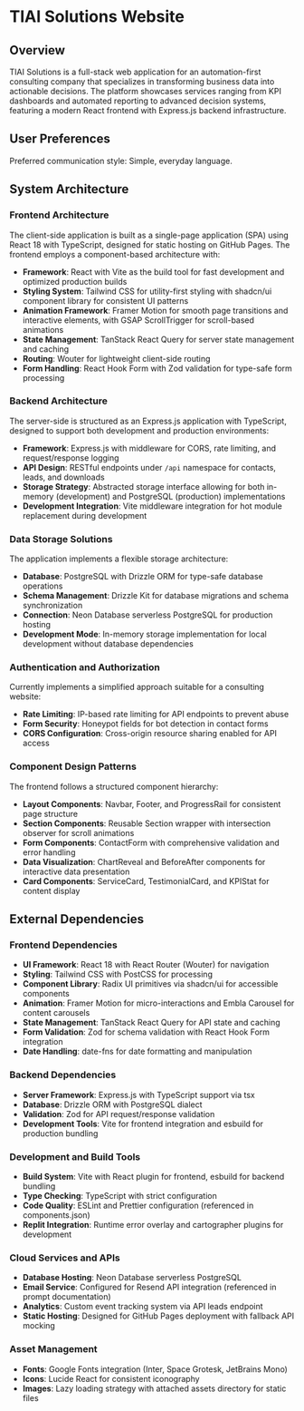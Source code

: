 # TIAI Solutions Website

## Overview

TIAI Solutions is a full-stack web application for an automation-first consulting company that specializes in transforming business data into actionable decisions. The platform showcases services ranging from KPI dashboards and automated reporting to advanced decision systems, featuring a modern React frontend with Express.js backend infrastructure.

## User Preferences

Preferred communication style: Simple, everyday language.

## System Architecture

### Frontend Architecture
The client-side application is built as a single-page application (SPA) using React 18 with TypeScript, designed for static hosting on GitHub Pages. The frontend employs a component-based architecture with:

- **Framework**: React with Vite as the build tool for fast development and optimized production builds
- **Styling System**: Tailwind CSS for utility-first styling with shadcn/ui component library for consistent UI patterns
- **Animation Framework**: Framer Motion for smooth page transitions and interactive elements, with GSAP ScrollTrigger for scroll-based animations
- **State Management**: TanStack React Query for server state management and caching
- **Routing**: Wouter for lightweight client-side routing
- **Form Handling**: React Hook Form with Zod validation for type-safe form processing

### Backend Architecture  
The server-side is structured as an Express.js application with TypeScript, designed to support both development and production environments:

- **Framework**: Express.js with middleware for CORS, rate limiting, and request/response logging
- **API Design**: RESTful endpoints under `/api` namespace for contacts, leads, and downloads
- **Storage Strategy**: Abstracted storage interface allowing for both in-memory (development) and PostgreSQL (production) implementations
- **Development Integration**: Vite middleware integration for hot module replacement during development

### Data Storage Solutions
The application implements a flexible storage architecture:

- **Database**: PostgreSQL with Drizzle ORM for type-safe database operations
- **Schema Management**: Drizzle Kit for database migrations and schema synchronization
- **Connection**: Neon Database serverless PostgreSQL for production hosting
- **Development Mode**: In-memory storage implementation for local development without database dependencies

### Authentication and Authorization
Currently implements a simplified approach suitable for a consulting website:

- **Rate Limiting**: IP-based rate limiting for API endpoints to prevent abuse
- **Form Security**: Honeypot fields for bot detection in contact forms
- **CORS Configuration**: Cross-origin resource sharing enabled for API access

### Component Design Patterns
The frontend follows a structured component hierarchy:

- **Layout Components**: Navbar, Footer, and ProgressRail for consistent page structure
- **Section Components**: Reusable Section wrapper with intersection observer for scroll animations
- **Form Components**: ContactForm with comprehensive validation and error handling
- **Data Visualization**: ChartReveal and BeforeAfter components for interactive data presentation
- **Card Components**: ServiceCard, TestimonialCard, and KPIStat for content display

## External Dependencies

### Frontend Dependencies
- **UI Framework**: React 18 with React Router (Wouter) for navigation
- **Styling**: Tailwind CSS with PostCSS for processing
- **Component Library**: Radix UI primitives via shadcn/ui for accessible components
- **Animation**: Framer Motion for micro-interactions and Embla Carousel for content carousels
- **State Management**: TanStack React Query for API state and caching
- **Form Validation**: Zod for schema validation with React Hook Form integration
- **Date Handling**: date-fns for date formatting and manipulation

### Backend Dependencies
- **Server Framework**: Express.js with TypeScript support via tsx
- **Database**: Drizzle ORM with PostgreSQL dialect
- **Validation**: Zod for API request/response validation
- **Development Tools**: Vite for frontend integration and esbuild for production bundling

### Development and Build Tools
- **Build System**: Vite with React plugin for frontend, esbuild for backend bundling
- **Type Checking**: TypeScript with strict configuration
- **Code Quality**: ESLint and Prettier configuration (referenced in components.json)
- **Replit Integration**: Runtime error overlay and cartographer plugins for development

### Cloud Services and APIs
- **Database Hosting**: Neon Database serverless PostgreSQL
- **Email Service**: Configured for Resend API integration (referenced in prompt documentation)
- **Analytics**: Custom event tracking system via API leads endpoint
- **Static Hosting**: Designed for GitHub Pages deployment with fallback API mocking

### Asset Management
- **Fonts**: Google Fonts integration (Inter, Space Grotesk, JetBrains Mono)
- **Icons**: Lucide React for consistent iconography
- **Images**: Lazy loading strategy with attached assets directory for static files
